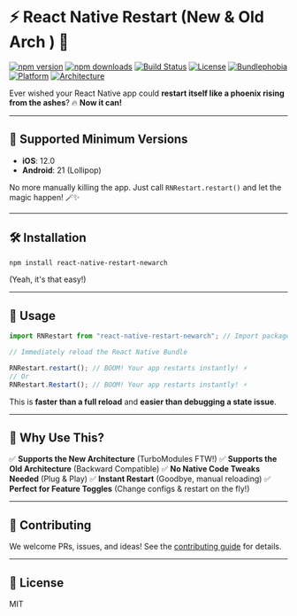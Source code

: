 # ⚡ React Native Restart (New & Old Arch ) 🚀

[![npm version](https://img.shields.io/npm/v/react-native-restart-newarch.svg)](https://www.npmjs.com/package/react-native-restart-newarch)
[![npm downloads](https://img.shields.io/npm/dm/react-native-restart-newarch.svg)](https://www.npmjs.com/package/react-native-restart-newarch)
[![Build Status](https://github.com/ahmedawaad/react-native-restart-newarch/actions/workflows/ci.yml/badge.svg)](https://github.com/ahmedawaad/react-native-restart-newarch/actions)
[![License](https://img.shields.io/npm/l/react-native-restart-newarch.svg)](./LICENSE)
[![Bundlephobia](https://img.shields.io/bundlephobia/minzip/react-native-restart-newarch.svg)](https://bundlephobia.com/package/react-native-restart-newarch)
[![Platform](https://img.shields.io/badge/platform-react--native-blue.svg)](https://reactnative.dev)
[![Architecture](https://img.shields.io/badge/Supports-New%20%26%20Old%20Arch-success.svg)](https://reactnative.dev/architecture/)

Ever wished your React Native app could **restart itself like a phoenix rising from the ashes**? 🔥 **Now it can!**

---

## 📱 Supported Minimum Versions

- **iOS**: 12.0
- **Android**: 21 (Lollipop)

No more manually killing the app. Just call `RNRestart.restart()` and let the magic happen! 🪄✨

---

## 🛠️ Installation

```sh
npm install react-native-restart-newarch
```

(Yeah, it's that easy!)

---

## 🚀 Usage

```js
import RNRestart from "react-native-restart-newarch"; // Import package from node modules

// Immediately reload the React Native Bundle

RNRestart.restart(); // BOOM! Your app restarts instantly! ⚡
// Or
RNRestart.Restart(); // BOOM! Your app restarts instantly! ⚡
```

This is **faster than a full reload** and **easier than debugging a state issue**.

---

## 🧐 Why Use This?

✅ **Supports the New Architecture** (TurboModules FTW!)
✅ **Supports the Old Architecture** (Backward Compatible)
✅ **No Native Code Tweaks Needed** (Plug & Play)
✅ **Instant Restart** (Goodbye, manual reloading)
✅ **Perfect for Feature Toggles** (Change configs & restart on the fly!)

---

## 🤝 Contributing

We welcome PRs, issues, and ideas! See the [contributing guide](CONTRIBUTING.md) for details.

---

## 📜 License

MIT
